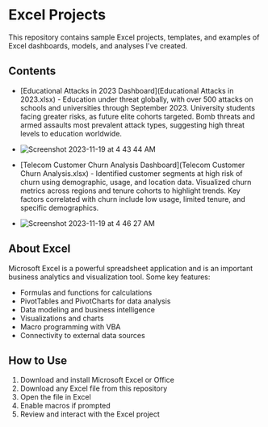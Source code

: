 # Excel Projects 

This repository contains sample Excel projects, templates, and examples of Excel dashboards, models, and analyses I've created.

## Contents

- [Educational Attacks in 2023 Dashboard](Educational Attacks in 2023.xlsx) - Education under threat globally, with over 500 attacks on schools and universities through September 2023. University students facing greater risks, as future elite cohorts targeted. Bomb threats and armed assaults most prevalent attack types, suggesting high threat levels to education worldwide.
- ![Screenshot 2023-11-19 at 4 43 44 AM](https://github.com/swaapnaa/MICROSOFT-EXCEL-PROJECTS/assets/149737403/225c5adb-edb0-447f-813f-2ab2b07f260e)

- [Telecom Customer Churn Analysis Dashboard](Telecom Customer Churn Analysis.xlsx) - Identified customer segments at high risk of churn using demographic, usage, and location data. Visualized churn metrics across regions and tenure cohorts to highlight trends. Key factors correlated with churn include low usage, limited tenure, and specific demographics.
- ![Screenshot 2023-11-19 at 4 46 27 AM](https://github.com/swaapnaa/MICROSOFT-EXCEL-PROJECTS/assets/149737403/dc521ca6-9aa4-4314-92d7-345c93ecc31e)


## About Excel 

Microsoft Excel is a powerful spreadsheet application and is an important business analytics and visualization tool. Some key features:

- Formulas and functions for calculations 
- PivotTables and PivotCharts for data analysis
- Data modeling and business intelligence  
- Visualizations and charts
- Macro programming with VBA
- Connectivity to external data sources

## How to Use

1. Download and install Microsoft Excel or Office 
2. Download any Excel file from this repository
3. Open the file in Excel
4. Enable macros if prompted
5. Review and interact with the Excel project
